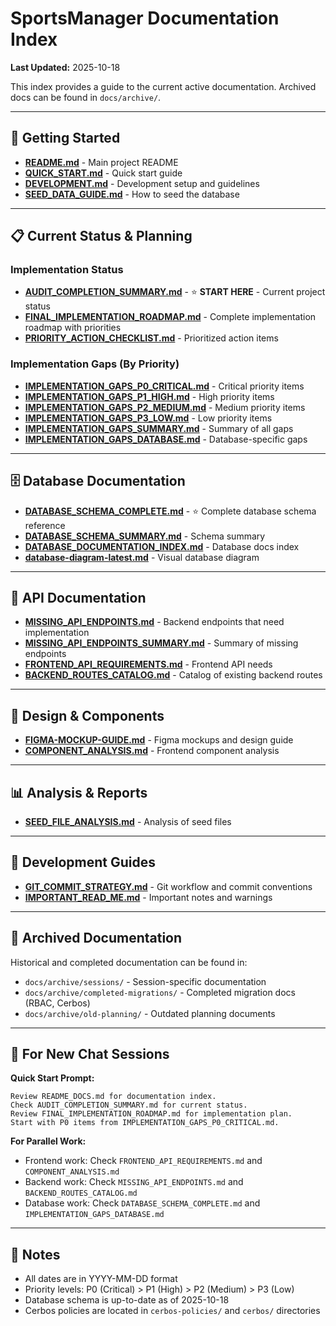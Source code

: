 # SportsManager Documentation Index

**Last Updated:** 2025-10-18

This index provides a guide to the current active documentation. Archived docs can be found in `docs/archive/`.

---

## 🚀 Getting Started

- **[README.md](README.md)** - Main project README
- **[QUICK_START.md](QUICK_START.md)** - Quick start guide
- **[DEVELOPMENT.md](DEVELOPMENT.md)** - Development setup and guidelines
- **[SEED_DATA_GUIDE.md](SEED_DATA_GUIDE.md)** - How to seed the database

---

## 📋 Current Status & Planning

### Implementation Status
- **[AUDIT_COMPLETION_SUMMARY.md](AUDIT_COMPLETION_SUMMARY.md)** - ⭐ **START HERE** - Current project status
- **[FINAL_IMPLEMENTATION_ROADMAP.md](FINAL_IMPLEMENTATION_ROADMAP.md)** - Complete implementation roadmap with priorities
- **[PRIORITY_ACTION_CHECKLIST.md](PRIORITY_ACTION_CHECKLIST.md)** - Prioritized action items

### Implementation Gaps (By Priority)
- **[IMPLEMENTATION_GAPS_P0_CRITICAL.md](IMPLEMENTATION_GAPS_P0_CRITICAL.md)** - Critical priority items
- **[IMPLEMENTATION_GAPS_P1_HIGH.md](IMPLEMENTATION_GAPS_P1_HIGH.md)** - High priority items
- **[IMPLEMENTATION_GAPS_P2_MEDIUM.md](IMPLEMENTATION_GAPS_P2_MEDIUM.md)** - Medium priority items
- **[IMPLEMENTATION_GAPS_P3_LOW.md](IMPLEMENTATION_GAPS_P3_LOW.md)** - Low priority items
- **[IMPLEMENTATION_GAPS_SUMMARY.md](IMPLEMENTATION_GAPS_SUMMARY.md)** - Summary of all gaps
- **[IMPLEMENTATION_GAPS_DATABASE.md](IMPLEMENTATION_GAPS_DATABASE.md)** - Database-specific gaps

---

## 🗄️ Database Documentation

- **[DATABASE_SCHEMA_COMPLETE.md](DATABASE_SCHEMA_COMPLETE.md)** - ⭐ Complete database schema reference
- **[DATABASE_SCHEMA_SUMMARY.md](DATABASE_SCHEMA_SUMMARY.md)** - Schema summary
- **[DATABASE_DOCUMENTATION_INDEX.md](DATABASE_DOCUMENTATION_INDEX.md)** - Database docs index
- **[database-diagram-latest.md](database-diagram-latest.md)** - Visual database diagram

---

## 🔌 API Documentation

- **[MISSING_API_ENDPOINTS.md](MISSING_API_ENDPOINTS.md)** - Backend endpoints that need implementation
- **[MISSING_API_ENDPOINTS_SUMMARY.md](MISSING_API_ENDPOINTS_SUMMARY.md)** - Summary of missing endpoints
- **[FRONTEND_API_REQUIREMENTS.md](FRONTEND_API_REQUIREMENTS.md)** - Frontend API needs
- **[BACKEND_ROUTES_CATALOG.md](BACKEND_ROUTES_CATALOG.md)** - Catalog of existing backend routes

---

## 🎨 Design & Components

- **[FIGMA-MOCKUP-GUIDE.md](FIGMA-MOCKUP-GUIDE.md)** - Figma mockups and design guide
- **[COMPONENT_ANALYSIS.md](COMPONENT_ANALYSIS.md)** - Frontend component analysis

---

## 📊 Analysis & Reports

- **[SEED_FILE_ANALYSIS.md](SEED_FILE_ANALYSIS.md)** - Analysis of seed files

---

## 🔧 Development Guides

- **[GIT_COMMIT_STRATEGY.md](GIT_COMMIT_STRATEGY.md)** - Git workflow and commit conventions
- **[IMPORTANT_READ_ME.md](IMPORTANT_READ_ME.md)** - Important notes and warnings

---

## 📁 Archived Documentation

Historical and completed documentation can be found in:
- `docs/archive/sessions/` - Session-specific documentation
- `docs/archive/completed-migrations/` - Completed migration docs (RBAC, Cerbos)
- `docs/archive/old-planning/` - Outdated planning documents

---

## 🎯 For New Chat Sessions

**Quick Start Prompt:**
```
Review README_DOCS.md for documentation index.
Check AUDIT_COMPLETION_SUMMARY.md for current status.
Review FINAL_IMPLEMENTATION_ROADMAP.md for implementation plan.
Start with P0 items from IMPLEMENTATION_GAPS_P0_CRITICAL.md.
```

**For Parallel Work:**
- Frontend work: Check `FRONTEND_API_REQUIREMENTS.md` and `COMPONENT_ANALYSIS.md`
- Backend work: Check `MISSING_API_ENDPOINTS.md` and `BACKEND_ROUTES_CATALOG.md`
- Database work: Check `DATABASE_SCHEMA_COMPLETE.md` and `IMPLEMENTATION_GAPS_DATABASE.md`

---

## 📝 Notes

- All dates are in YYYY-MM-DD format
- Priority levels: P0 (Critical) > P1 (High) > P2 (Medium) > P3 (Low)
- Database schema is up-to-date as of 2025-10-18
- Cerbos policies are located in `cerbos-policies/` and `cerbos/` directories
